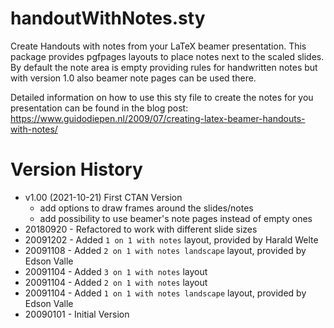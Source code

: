 # handoutWithNotes.sty

Create Handouts with notes from your LaTeX beamer presentation.
This package provides pgfpages layouts to place notes next to the scaled slides.
By default the note area is empty providing rules for handwritten notes but with version 1.0 also beamer note pages can be used there.

Detailed information on how to use this sty file to create the notes for you presentation can be found in the blog post: https://www.guidodiepen.nl/2009/07/creating-latex-beamer-handouts-with-notes/

# Version History
* v1.00 (2021-10-21) First CTAN Version
	- add options to draw frames around the slides/notes
	- add possibility to use beamer's note pages instead of empty ones
* 20180920 - Refactored to work with different slide sizes
*	20091202 - Added `1 on 1 with notes` layout, provided by Harald Welte
*	20091108 - Added `2 on 1 with notes landscape` layout, provided by Edson Valle
*	20091104 - Added `3 on 1 with notes` layout
*	20091104 - Added `2 on 1 with notes` layout
*	20091104 - Added `1 on 1 with notes landscape` layout, provided by Edson Valle
* 20090101 - Initial Version